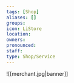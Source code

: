 ```yaml
---
tags: [Shop]
aliases: []
groups: 
icon: LiStore
location: 
owners: 
pronounced: 
staff: 
type: Shop/Service
---
```


![[merchant.jpg|banner]]
